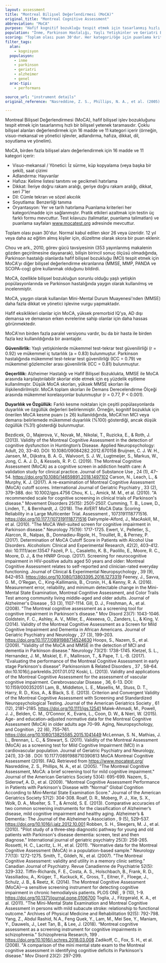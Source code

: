 ```yaml
---
layout: assessment
title: "Montreal Bilişsel Değerlendirmesi (MoCA)"
original_title: "Montreal Cognitive Assessment"
abbreviation: "MoCA"
purpose: "Hafif kognitif bozukluğu tespit etmek için tasarlanmış hızlı bir bilişsel yetenek taramasıdır."
population: "İnme, Parkinson Hastalığı, Yaşlı Yetişkinler ve Geriatri Bakımı, Spesifik Olmayan Hasta Popülasyonu, Nöromüsküler Durumlar, Alzheimer Hastalığı ve Progresif Demans, Karışık Popülasyonlar, Ruh Sağlığı"
scoring: "Toplam olası puan 30'dur. Her kategori/öğe için puanlama kriterleri sağlanmıştır. Pratik etkileri azaltmak için testin üç farklı formu mevcuttur."
filter_tags:
  alan:
    - kognisyon
  populasyon:
    - inme
    - parkinson
    - geriatri
    - alzheimer
    - genel
  arac-tipi:
    - performans

source_url: "instrument details"
original_reference: "Nasreddine, Z. S., Phillips, N. A., et al. (2005). The Montreal Cognitive Assessment, MoCA: a brief screening tool for mild cognitive impairment. Journal of the American Geriatrics Society 53(4): 695-699."

---
```




Montreal Bilişsel Değerlendirmesi (MoCA), hafif bilişsel işlev bozukluğunu tespit etmek için tasarlanmış hızlı bir bilişsel yetenek taramasıdır. Çoklu bilişsel alanları değerlendirmek için 16 madde ve 11 kategori içerir (örneğin, visuo-mekansal ve yönetici işlevler, adlandırma, hafıza, dikkat, dil, soyutlama ve yönelim).


MoCA, birden fazla bilişsel alanı değerlendirmek için 16 madde ve 11 kategori içerir:
*   Visuo-mekansal / Yönetici: İz sürme, küp kopyalama (veya başka bir şekil), saat çizimi
*   Adlandırma: Hayvanlar
*   Hafıza: Kelime listesi tanıtımı ve gecikmeli hatırlama
*   Dikkat: İleriye doğru rakam aralığı, geriye doğru rakam aralığı, dikkat, seri 7'ler
*   Dil: Cümle tekrarı ve sözel akıcılık
*   Soyutlama: Benzerliği tanıma
*   Oryantasyon: Yer ve tarih hatırlama
Puanlama kriterleri her kategori/madde için sağlanmıştır. Pratik etkileri azaltmak için testin üç farklı formu mevcuttur. Test kılavuzu (talimatlar, puanlama talimatları) ve puanlama sayfaları www.mocatest.org adresinde mevcuttur.


Toplam olası puan 30'dur. Normal kabul edilen skor 26 veya üzeridir. 12 yıl veya daha az eğitim almış kişiler için, düzeltme olarak skora bir puan eklenir.


Chou ve ark., 2010, görev gücü tavsiyesinin (353 yayınlanmış makalenin gözden geçirilmesine dayanarak), bilişin birincil sonuç ölçüsü olmadığında, Parkinson hastalığı olanlarda hafif bilişsel bozukluğu (MCI) tespit etmek için MoCA'yı diğer bilişsel değerlendirme ekranlarına (MMSE, MMP, PANDA ve SCOPA-cog) göre kullanmak olduğunu bildirdi.

MoCA, özellikle bilişsel bozukluğun sorunlu olduğu yaşlı yetişkin popülasyonlarında ve Parkinson hastalığında yaygın olarak kullanılmış ve incelenmiştir.

MoCA, yaygın olarak kullanılan Mini-Mental Durum Muayenesi'nden (MMSE) daha fazla dikkat ve yönetici işlevine vurgu yapmaktadır.

Hafif eksiklikleri olanlar için MoCA, yüksek premorbid IQ'ya, AD dışı demansa ve demansın erken evrelerine sahip olanlar için daha hassas görünmektedir.

MoCA'nın birden fazla paralel versiyonu vardır, bu da bir hasta ile birden fazla kez kullanıldığında bir avantajdır.


**Güvenilirlik:** Yaşlı yetişkinlerde mükemmel test-tekrar test güvenilirliği (r = 0.92) ve mükemmel iç tutarlılık (a = 0.83) bulunmuştur. Parkinson hastalığında mükemmel test-tekrar test güvenilirliği (ICC = 0.79) ve mükemmel gözlemciler arası güvenilirlik (ICC = 0.81) bulunmuştur.

**Geçerlilik:** Alzheimer Hastalığı ve Hafif Bilişsel Bozuklukta, MMSE ile MoCA arasında karşılaştırılabilir skorlar elde etmek için eş yüzdelik eşitleme kullanılmıştır. Düşük MoCA skorları, yüksek MMSE skorları ile ilişkilendirilmiştir. MoCA toplam skorları ile Demans Derecelendirme Ölçeği arasında mükemmel korelasyonlar bulunmuştur (r = 0.77, P < 0.001).

**Duyarlılık ve Özgüllük:** Farklı kesme noktaları için çeşitli popülasyonlarda duyarlılık ve özgüllük değerleri belirlenmiştir. Örneğin, kognitif bozukluk için önerilen MoCA kesme puanı (≤ 26) kullanıldığında, MoCA'nın MCI veya demansı belirlemede mükemmel duyarlılık (%100) gösterdiği, ancak düşük özgüllük (%31) gösterdiği bulunmuştur.


Bezdicek, O., Majerova, V., Novak, M., Nikolai, T., Ruzicka, E., & Roth, J. (2013). Validity of the Montreal Cognitive Assessment in the detection of cognitive dysfunction in Huntington’s Disease.
Applied
Neuropsychology: Adult, 20, 33-40.
DOI: 10.1080/09084282.2012.670158
Bruijnen, C. J. W. H., Jansen, M., Dijkstra, B. A. G., Walvoort, S. J. W., Lugtmeijer, S., Markus, W., Jong, C. A. J. D., & Kessels, R. P. C. (2019). The Montreal Cognitive Assessment (MoCA) as a cognitive screen in addiction health care: A validation study for clinical practice.
Journal of Substance Use
,
24
(1), 47–54.
https://doi.org/10.1080/14659891.2018.1497102
Carson, N., Leach, L., & Murphy, K. J. (2017). A re-examination of Montreal Cognitive Assessment (MoCA) cutoff scores.
International Journal of Geriatric Psychiatry
,
33
(2), 379–388. doi: 10.1002/gps.4756
Chou, K. L., Amick, M. M., et al. (2010). "A recommended scale for cognitive screening in clinical trials of Parkinson's disease." Movement Disorders 25(15): 2501-2507.
Cumming, T. B., Lowe, D., Linden, T., & Bernhardt, J. (2018). The AVERT MoCA Data: Scoring Reliability in a Large Multicenter Trial.
Assessment
, 1073191118771516.
https://doi.org/10.1177/1073191118771516
Dalrymple-Alford, J., MacAskill, M., et al. (2010). "The MoCA Well-suited screen for cognitive impairment in Parkinson disease." Neurology 75(19): 1717-1725.
Ewert, V., Pelletier, S., Alarcon, R., Nalpas, B., Donnadieu-Rigole, H., Trouillet, R., & Perney, P. (2017). Determination of MoCA Cutoff Score in Patients with Alcohol Use Disorders. Alcoholism: Clinical and Experimental Research, 42(2), 403–412. doi: 10.1111/acer.13547
Fazeli, P. L., Casaletto, K. B., Paolillo, E., Moore, R. C., Moore, D. J., & the HNRP Group. (2017). Screening for neurocognitive impairment in HIV-positive adults aged 50 years and older: Montreal Cognitive Assessment relates to self-reported and clinician-rated everyday functioning.
Journal of Clinical & Experimental Neuropsychology
,
39
(9), 842–853.
https://doi.org/10.1080/13803395.2016.1273319
Feeney, J., Savva, G. M., O’Regan, C., King-Kallimanis, B., Cronin, H., & Kenny, R. A. (2016). Measurement error, reliability, and minimum detectable change in the Mini-Mental State Examination, Montreal Cognitive Assessment, and Color Trails Test among community living middle-aged and older adults.
Journal of Alzheimer's Disease
,
53
(3), 1107-1114.
Gill, D. J., Freshman, A., et al. (2008). "The Montreal cognitive assessment as a screening tool for cognitive impairment in Parkinson's disease." Mov Disord 23(7): 1043-1046.
Goldstein, F. C., Ashley, A. V., Miller, E., Alexeeva, O., Zanders, L., & King, V. (2014). Validity of the Montreal Cognitive Assessment as a Screen for Mild Cognitive Impairment and Dementia in African Americans.
Journal of Geriatric Psychiatry and Neurology
,
27
(3), 199–203.
https://doi.org/10.1177/0891988714524630
Hoops, S., Nazem, S., et al. (2009). "Validity of the MoCA and MMSE in the detection of MCI and dementia in Parkinson disease." Neurology 73(21): 1738-1745.
Kletzel, S. L., Hernandez, J. M., Miskiel, E. F., Mallinson, T., & Pape, T. L.-B. (2017). “Evaluating the performance of the Montreal Cognitive Assessment in early stage Parkinson's disease”.
Parkinsonism & Related Disorders
,
37
, 58–64. doi:10.1016/j.parkreldis.2017.01.012
Koski, L. (2013). Validity and applications of the Montreal Cognitive Assessment for the assessment of vascular cognitive impairment.
Cerebrovascular Disease
, 36, 6-13. DOI: 10.1159/000352051
Lam, B., Middleton, L. E., Masellis, M., Stuss, D. T., Harry, R. D., Kiss, A., & Black, S. E. (2013). Criterion and Convergent Validity of the Montreal Cognitive Assessment with Screening and Standardized Neuropsychological Testing.
Journal of the American Geriatrics Society
,
61
(12), 2181–2185.
https://doi.org/10.1111/jgs.12541
Malek-Ahmadi, M., Powell, J. J., Belden, C. M., O’Connor, K., Evans, L., Coon, D. W., & Nieri, W. (2015). Age- and education-adjusted normative data for the Montreal Cognitive Assessment (MoCA) in older adults age 70–99.
Aging, Neuropsychology, and Cognition
,
22
(6), 755–761.
https://doi.org/10.1080/13825585.2015.1041449
McLennan, S. N., Mathias, J. L., Brennan, L. C., & Stewart, S. (2011). Validity of the Montreal Assessment (MoCA) as a screening test for Mild Cognitive Impairment (MCI) in a cardiovascular population.
Journal of Geriatric Psychiatry and Neurology,
24(1), 33-38
.
DOI: 10.1177/0891988710390813
MoCA Montreal Cognitive Assessment (2019). FAQ. Retrieved from
https://www.mocatest.org/
Nasreddine, Z. S., Phillips, N. A., et al. (2005). "The Montreal Cognitive Assessment, MoCA: a brief screening tool for mild cognitive impairment." Journal of the American Geriatrics Society 53(4): 695-699.
Nazem, S., Siderowf, A. D., et al. (2009). "Montreal Cognitive Assessment Performance in Patients with Parkinson's Disease with “Normal” Global Cognition According to Mini‐Mental State Examination Score." Journal of the American Geriatrics Society 57(2): 304-308.
Roalf, D. R., Moberg, P. J., Xie, S. X., Wolk, D. A., Moelter, S. T., & Arnold, S. E. (2013). Comparative accuracies of two common screening instruments for the classification of Alzheimer’s disease, mild cognitive impairment and healthy aging.
Alzheimer’s & Dementia : The Journal of the Alzheimer’s Association
,
9
(5), 529–537.
https://doi.org/10.1016/j.jalz.2012.10.001
Robben, S. H., Sleegers, M. J., et al. (2010). "Pilot study of a three‐step diagnostic pathway for young and old patients with Parkinson's disease dementia: screen, test and then diagnose." International journal of geriatric psychiatry 25(3): 258-265.
Rossetti, H. C., Lacritz, L. H., et al. (2011). "Normative data for the Montreal Cognitive Assessment (MoCA) in a population-based sample." Neurology 77(13): 1272-1275.
Smith, T., Gildeh, N., et al. (2007). "The Montreal Cognitive Assessment: validity and utility in a memory clinic setting." Canadian Journal of Psychiatry. Revue Canadienne de Psychiatrie 52(5): 329-332.
Tiffin-Richards, F. E., Costa, A. S., Holschbach, B., Frank, R. D., Vassiliadou, A., Krüger, T., Kuckuck, K., Gross, T., Eitner, F., Floege, J., Schulz, J. B., & Reetz, K. (2014). The Montreal Cognitive Assessment (MoCA)—a sensitive screening instrument for detecting cognitive impairment in chronic hemodialysis patients.
PLOS ONE
,
9
(10), 1-9.
https://doi.org/10.1371/journal.pone.0106700
Toglia, J., Fitzgerald, K. A., et al. (2011). "The Mini-Mental State Examination and Montreal Cognitive Assessment in persons with mild subacute stroke: relationship to functional outcome." Archives of Physical Medicine and Rehabilitation 92(5): 792-798.
Yang, Z., Abdul Rashid, N.A., Feng Quek, Y., Lam, M., Mei See, Y., Maniam, Y., Dauwels, J., Leet Tan, B., & Lee, J. (2018). “Montreal cognitive assessment as a screening instrument for cognitive impairments in schizophrenia.”
Schizophrenia Research, 199
.
https://doi.org/10.1016/j.schres.2018.03.008
Zadikoff, C., Fox, S. H., et al. (2008). "A comparison of the mini mental state exam to the Montreal cognitive assessment in identifying cognitive deficits in Parkinson's disease." Mov Disord 23(2): 297-299.
```